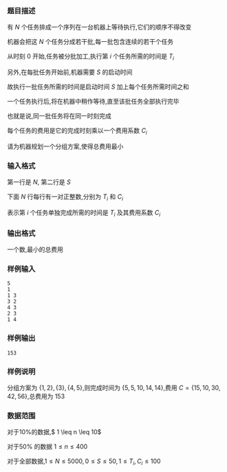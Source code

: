 ### 题目描述
有 $N$ 个任务排成一个序列在一台机器上等待执行,它们的顺序不得改变

机器会把这 $N$ 个任务分成若干批,每一批包含连续的若干个任务

从时刻 $0$ 开始,任务被分批加工,执行第 $i$ 个任务所需的时间是 $T_i$

另外,在每批任务开始前,机器需要 $S$ 的启动时间

故执行一批任务所需的时间是启动时间 $S$ 加上每个任务所需时间之和

一个任务执行后,将在机器中稍作等待,直至该批任务全部执行完毕

也就是说,同一批任务将在同一时刻完成

每个任务的费用是它的完成时刻乘以一个费用系数 $C_i$

请为机器规划一个分组方案,使得总费用最小
### 输入格式
第一行是 $N$, 第二行是 $S$

下面 $N$ 行每行有一对正整数,分别为 $T_i$ 和 $C_i$

表示第 $i$ 个任务单独完成所需的时间是 $T_i$ 及其费用系数 $C_i$
### 输出格式
一个数,最小的总费用
### 样例输入
```
5
1
1 3
3 2
4 3
2 3
1 4
```
### 样例输出
```
153
```
### 样例说明
分组方案为 $\{1,2\},\{3\},\{4,5\}$,则完成时间为 $\{5,5,10,14,14\}$,费用 $C=\{15,10,30,42,56\}$,总费用为 $153$
### 数据范围
对于$10\%$的数据,$ 1 \leq n \leq 10$

对于$50\%$ 的数据 $1 \leq n  \leq 400$

对于全部数据,$1\le N\le 5000,0\le S\le 50,1\le T_i,C_i\le 100$